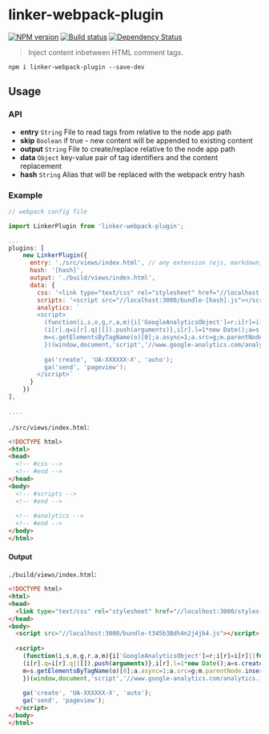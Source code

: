 # linker-webpack-plugin
[![NPM version][npm-image]][npm-url]
[![Build status][travis-image]][travis-url]
[![Dependency Status][daviddm-image]][daviddm-url]
> Inject content inbetween HTML comment tags.

`
npm i linker-webpack-plugin --save-dev
`

## Usage

### API

- **entry** `String` File to read tags from relative to the node app path
- **skip** `Boolean` if true - new content will be appended to existing content
- **output** `String` File to create/replace relative to the node app path
- **data** `Object` key-value pair of tag identifiers and the content replacement
- **hash** `String` Alias that will be replaced with the webpack entry hash

### Example
```javascript
// webpack config file

import LinkerPlugin from 'linker-webpack-plugin';

...
plugins: [
	new LinkerPlugin({
      entry: './src/views/index.html', // any extension (ejs, markdown, text etc)
      hash: '[hash]',
      output: './build/views/index.html',
      data: {
        css: '<link type="text/css" rel="stylesheet" href="//localhost:3000/styles-[hash].css">',
        scripts: '<script src="//localhost:3000/bundle-[hash].js"></script>',
        analytics: `
        <script>
          (function(i,s,o,g,r,a,m){i['GoogleAnalyticsObject']=r;i[r]=i[r]||function(){
          (i[r].q=i[r].q||[]).push(arguments)},i[r].l=1*new Date();a=s.createElement(o),
          m=s.getElementsByTagName(o)[0];a.async=1;a.src=g;m.parentNode.insertBefore(a,m)
          })(window,document,'script','//www.google-analytics.com/analytics.js','ga');
          
          ga('create', 'UA-XXXXXX-X', 'auto');
          ga('send', 'pageview');
        </script>`
      }
    })
],
	
....
```

`./src/views/index.html`:
```html
<!DOCTYPE html>
<html>
<head>
  <!-- #css -->
  <!-- #end -->
</head>
<body>
  <!-- #scripts -->
  <!-- #end -->
  
  <!-- #analytics -->
  <!-- #end -->
</body>
</html>
```

#### Output

`./build/views/index.html`:
```html
<!DOCTYPE html>
<html>
<head>
  <link type="text/css" rel="stylesheet" href="//localhost:3000/styles-t345b3Bdh4n2j4jb4.css">
</head>
<body>
  <script src="//localhost:3000/bundle-t345b3Bdh4n2j4jb4.js"></script>
  
  <script>
    (function(i,s,o,g,r,a,m){i['GoogleAnalyticsObject']=r;i[r]=i[r]||function(){
    (i[r].q=i[r].q||[]).push(arguments)},i[r].l=1*new Date();a=s.createElement(o),
    m=s.getElementsByTagName(o)[0];a.async=1;a.src=g;m.parentNode.insertBefore(a,m)
    })(window,document,'script','//www.google-analytics.com/analytics.js','ga');
          
    ga('create', 'UA-XXXXXX-X', 'auto');
    ga('send', 'pageview');
  </script>
</body>
</html>
```

[npm-image]: https://img.shields.io/npm/v/linker-webpack-plugin.svg?style=flat-square
[npm-url]: https://npmjs.org/package/linker-webpack-plugin
[travis-image]: https://img.shields.io/travis/teamfa/linker-webpack-plugin.svg?style=flat-square
[travis-url]: https://travis-ci.org/teamfa/linker-webpack-plugin
[daviddm-image]: http://img.shields.io/david/teamfa/linker-webpack-plugin.svg?style=flat-square
[daviddm-url]: https://david-dm.org/teamfa/linker-webpack-plugin
